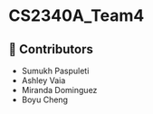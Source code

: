 # CS2340A_Team4
## :busts_in_silhouette: Contributors 
- Sumukh Paspuleti
- Ashley Vaia
- Miranda Dominguez
- Boyu Cheng

